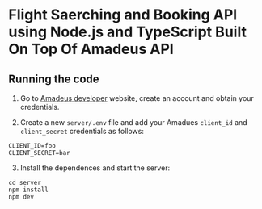 # Flight Saerching and Booking API using Node.js and TypeScript Built On Top Of Amadeus API

## Running the code

1. Go to [Amadeus developer](https://developers.amadeus.com/get-started/get-started-with-self-service-apis-335) website, create an account and obtain your credentials.

2. Create a new `server/.env` file and add your Amadues `client_id` and `client_secret` credentials as follows:

```
CLIENT_ID=foo
CLIENT_SECRET=bar
```

3. Install the dependences and start the server:

```
cd server
npm install
npm dev
```
